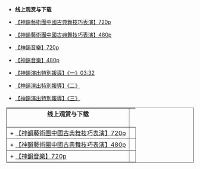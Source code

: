 
+ <TD align="center"><b>线上观赏与下载</b><td><br>
  
+ <a href='http://118.161.48.86/mp4/news668/2016/02/syTechShow720.mp4'>【神韻藝術團中國古典舞技巧表演】720p</a>
+ <a href='http://118.161.48.86/mp4/news668/2016/02/syTechShow.mp4'>【神韻藝術團中國古典舞技巧表演】480p</a>
+ <a href='http://118.161.48.86/mp4/news668/2016/02/syMusic720.mp4'>【神韻音樂】720p</a>
+ <a href='http://118.161.48.86/mp4/news668/2016/02/syMusic480.mp4'>【神韻音樂】480p</a>
+ <a href='http://118.161.48.86/mp4/news668/2016/02/concat6680.mp4'>【神韻演出特別報導】《一》03:32</a>
+ <a href='http://118.161.48.86/mp4/news668/2016/02/concat6681.mp4'>【神韻演出特別報導】《二》</a>
+ <a href='http://118.161.48.86/mp4/news668/2016/02/concat6682.mp4'>【神韻演出特別報導】《三》</a>


<TABLE border="1">
<div >	
<TR>
<TD align="center"><b>线上观赏与下载</b><br><br>
</TR>
<TR>
<TD>+ <a href='http://118.161.48.86/mp4/news668/2016/02/syTechShow720.mp4'>【神韻藝術團中國古典舞技巧表演】720p</a><TD>
</TR>
<TR>
<TD>+ <a href='http://118.161.48.86/mp4/news668/2016/02/syTechShow.mp4'>【神韻藝術團中國古典舞技巧表演】480p</a><TD>
</TR>
<TR>
<TD>+ <a href='http://118.161.48.86/mp4/news668/2016/02/syMusic720.mp4'>【神韻音樂】720p</a><TD>
</TR>
</div>
</TABLE>
